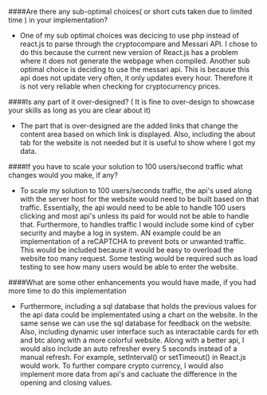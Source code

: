 ####Are there any sub-optimal choices( or short cuts taken due to limited time ) in your implementation?

- One of my sub optimal choices was decicing to use php instead of react.js to parse through the cryptocompare and Messari API. 
I chose to do this because the current new version of React.js has a problem where it does not generate the webpage when compiled.
Another sub optimal choice is deciding to use the messari api. This is because this api does not update very often, it only updates every hour. 
Therefore it is not very reliable when checking for cryptocurrency prices.

####Is any part of it over-designed? ( It is fine to over-design to showcase your skills as long as you are clear about it)

- The part that is over-designed are the added links that change the content area based on which link is displayed. 
Also, including the about tab for the website is not needed but it is useful to show where I got my data.

####If you have to scale your solution to 100 users/second traffic what changes would you make, if any?

- To scale my solution to 100 users/seconds traffic, the api's used along with the server host for the website would need to be built based on that traffic.
Essentially, the api would need to be able to handle 100 users clicking and most api's unless its paid for would not be able to handle that. Furthermore, to handles
traffic I would include some kind of cyber security and maybe a log in system. AN example could be an implementation of a reCAPTCHA to prevent bots or unwanted traffic.
This would be included because it would be easy to overload the website too many request.
Some testing would be required such as load testing to see how many users would be able to enter the website.

####What are some other enhancements you would have made, if you had more time to do this implementation

- Furthermore, including a sql database that holds the previous values for the api data could be implementated using a chart on the website. In the same sense we can use the sql database
for feedback on the website. Also, including dynamic user interface such as interactable cards for eth and btc along with a more colorful website. Along with a better api, I would also 
include an auto refresher every 5 seconds instead of a manual refresh. For example, setInterval() or setTimeout() in React.js would work. To further compare crypto currency, I would also
implement more data from api's and cacluate the difference in the opening and closing values.